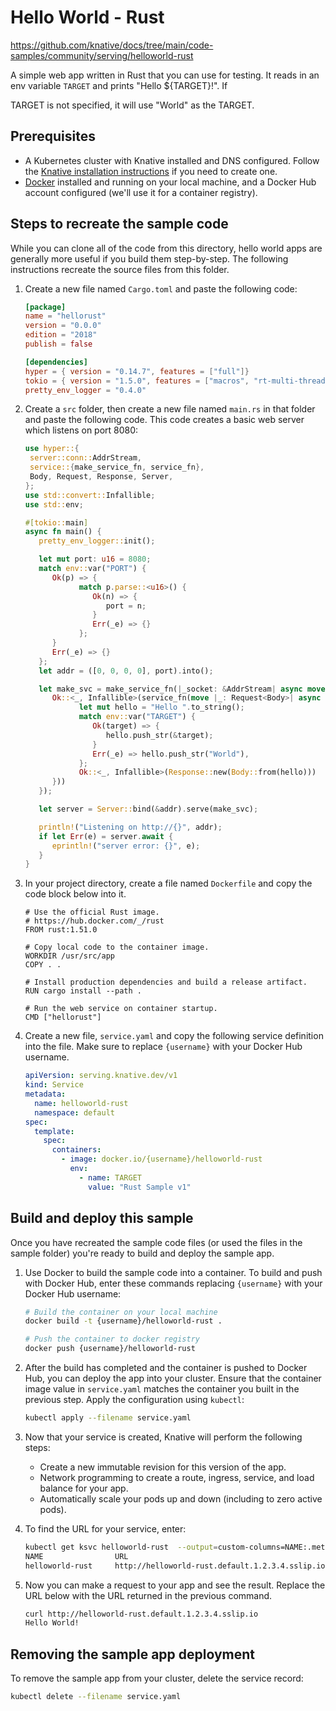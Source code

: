 # Hello World - Rust

https://github.com/knative/docs/tree/main/code-samples/community/serving/helloworld-rust

A simple web app written in Rust that you can use for testing. It reads in an
env variable `TARGET` and prints "Hello \${TARGET}!". If

TARGET is not specified, it will use "World" as the TARGET.

## Prerequisites

- A Kubernetes cluster with Knative installed and DNS configured. Follow the
  [Knative installation instructions](https://knative.dev/docs/install/) if you need to create
  one.
- [Docker](https://www.docker.com) installed and running on your local machine,
  and a Docker Hub account configured (we'll use it for a container registry).

## Steps to recreate the sample code

While you can clone all of the code from this directory, hello world apps are
generally more useful if you build them step-by-step. The following instructions
recreate the source files from this folder.

1. Create a new file named `Cargo.toml` and paste the following code:

   ```toml
   [package]
   name = "hellorust"
   version = "0.0.0"
   edition = "2018"
   publish = false

   [dependencies]
   hyper = { version = "0.14.7", features = ["full"]}
   tokio = { version = "1.5.0", features = ["macros", "rt-multi-thread"] }
   pretty_env_logger = "0.4.0"
   ```

1. Create a `src` folder, then create a new file named `main.rs` in that folder
   and paste the following code. This code creates a basic web server which
   listens on port 8080:

   ```rust
   use hyper::{
    server::conn::AddrStream,
    service::{make_service_fn, service_fn},
    Body, Request, Response, Server,
   };
   use std::convert::Infallible;
   use std::env;

   #[tokio::main]
   async fn main() {
      pretty_env_logger::init();

      let mut port: u16 = 8080;
      match env::var("PORT") {
         Ok(p) => {
               match p.parse::<u16>() {
                  Ok(n) => {
                     port = n;
                  }
                  Err(_e) => {}
               };
         }
         Err(_e) => {}
      };
      let addr = ([0, 0, 0, 0], port).into();

      let make_svc = make_service_fn(|_socket: &AddrStream| async move {
         Ok::<_, Infallible>(service_fn(move |_: Request<Body>| async move {
               let mut hello = "Hello ".to_string();
               match env::var("TARGET") {
                  Ok(target) => {
                     hello.push_str(&target);
                  }
                  Err(_e) => hello.push_str("World"),
               };
               Ok::<_, Infallible>(Response::new(Body::from(hello)))
         }))
      });

      let server = Server::bind(&addr).serve(make_svc);

      println!("Listening on http://{}", addr);
      if let Err(e) = server.await {
         eprintln!("server error: {}", e);
      }
   }
   ```

1. In your project directory, create a file named `Dockerfile` and copy the code
   block below into it.

   ```docker
   # Use the official Rust image.
   # https://hub.docker.com/_/rust
   FROM rust:1.51.0

   # Copy local code to the container image.
   WORKDIR /usr/src/app
   COPY . .

   # Install production dependencies and build a release artifact.
   RUN cargo install --path .

   # Run the web service on container startup.
   CMD ["hellorust"]
   ```

1. Create a new file, `service.yaml` and copy the following service definition
   into the file. Make sure to replace `{username}` with your Docker Hub
   username.

   ```yaml
   apiVersion: serving.knative.dev/v1
   kind: Service
   metadata:
     name: helloworld-rust
     namespace: default
   spec:
     template:
       spec:
         containers:
           - image: docker.io/{username}/helloworld-rust
             env:
               - name: TARGET
                 value: "Rust Sample v1"
   ```

## Build and deploy this sample

Once you have recreated the sample code files (or used the files in the sample
folder) you're ready to build and deploy the sample app.

1. Use Docker to build the sample code into a container. To build and push with
   Docker Hub, enter these commands replacing `{username}` with your Docker Hub
   username:

   ```bash
   # Build the container on your local machine
   docker build -t {username}/helloworld-rust .

   # Push the container to docker registry
   docker push {username}/helloworld-rust
   ```

1. After the build has completed and the container is pushed to Docker Hub, you
   can deploy the app into your cluster. Ensure that the container image value
   in `service.yaml` matches the container you built in the previous step. Apply
   the configuration using `kubectl`:

   ```bash
   kubectl apply --filename service.yaml
   ```

1. Now that your service is created, Knative will perform the following steps:

   - Create a new immutable revision for this version of the app.
   - Network programming to create a route, ingress, service, and load balance
     for your app.
   - Automatically scale your pods up and down (including to zero active pods).

1. To find the URL for your service, enter:

   ```bash
   kubectl get ksvc helloworld-rust  --output=custom-columns=NAME:.metadata.name,URL:.status.url
   NAME                URL
   helloworld-rust     http://helloworld-rust.default.1.2.3.4.sslip.io
   ```

1. Now you can make a request to your app and see the result. Replace
   the URL below with the URL returned in the previous command.

   ```bash
   curl http://helloworld-rust.default.1.2.3.4.sslip.io
   Hello World!
   ```

## Removing the sample app deployment

To remove the sample app from your cluster, delete the service record:

```bash
kubectl delete --filename service.yaml
```
